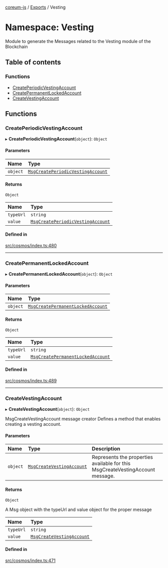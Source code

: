 [coreum-js](../README.md) / [Exports](../modules.md) / Vesting

# Namespace: Vesting

Module to generate the Messages related to the Vesting module of the Blockchain

## Table of contents

### Functions

- [CreatePeriodicVestingAccount](Vesting.md#createperiodicvestingaccount)
- [CreatePermanentLockedAccount](Vesting.md#createpermanentlockedaccount)
- [CreateVestingAccount](Vesting.md#createvestingaccount)

## Functions

### CreatePeriodicVestingAccount

▸ **CreatePeriodicVestingAccount**(`object`): `Object`

#### Parameters

| Name | Type |
| :------ | :------ |
| `object` | [`MsgCreatePeriodicVestingAccount`](../interfaces/internal_.MsgCreatePeriodicVestingAccount.md) |

#### Returns

`Object`

| Name | Type |
| :------ | :------ |
| `typeUrl` | `string` |
| `value` | [`MsgCreatePeriodicVestingAccount`](internal_.md#msgcreateperiodicvestingaccount) |

#### Defined in

[src/cosmos/index.ts:480](https://github.com/PyramydLabs/coreum-js/blob/1b17c7f/src/cosmos/index.ts#L480)

___

### CreatePermanentLockedAccount

▸ **CreatePermanentLockedAccount**(`object`): `Object`

#### Parameters

| Name | Type |
| :------ | :------ |
| `object` | [`MsgCreatePermanentLockedAccount`](../interfaces/internal_.MsgCreatePermanentLockedAccount.md) |

#### Returns

`Object`

| Name | Type |
| :------ | :------ |
| `typeUrl` | `string` |
| `value` | [`MsgCreatePermanentLockedAccount`](internal_.md#msgcreatepermanentlockedaccount) |

#### Defined in

[src/cosmos/index.ts:489](https://github.com/PyramydLabs/coreum-js/blob/1b17c7f/src/cosmos/index.ts#L489)

___

### CreateVestingAccount

▸ **CreateVestingAccount**(`object`): `Object`

MsgCreateVestingAccount message creator
Defines a method that enables creating a vesting account.

#### Parameters

| Name | Type | Description |
| :------ | :------ | :------ |
| `object` | [`MsgCreateVestingAccount`](../interfaces/internal_.MsgCreateVestingAccount.md) | Represents the properties available for this MsgCreateVestingAccount message. |

#### Returns

`Object`

A Msg object with the typeUrl and value object for the proper message

| Name | Type |
| :------ | :------ |
| `typeUrl` | `string` |
| `value` | [`MsgCreateVestingAccount`](internal_.md#msgcreatevestingaccount) |

#### Defined in

[src/cosmos/index.ts:471](https://github.com/PyramydLabs/coreum-js/blob/1b17c7f/src/cosmos/index.ts#L471)
